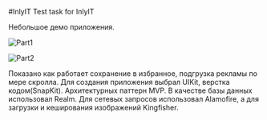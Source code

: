 #InlyIT
Test task for InlyIT

Небольшое демо приложения. 

![Part1](https://github.com/arti1233/InlyIT/assets/107428500/188b7ebb-7bec-4209-94b5-1cfe5d76fa9f) 

![Part2](https://github.com/arti1233/InlyIT/assets/107428500/f7a2debc-fb48-4289-b607-e0611c08e9f6)


Показано как работает сохранение в избранное, подгрузка рекламы по мере скролла. Для создания приложения выбрал UIKit, верстка кодом(SnapKit). Архитектурных паттерн MVP. В качестве базы данных использовал Realm. Для сетевых запросов использовал Alamofire, а для загрузки и кеширования изображений Kingfisher. 
